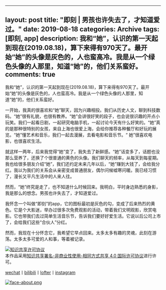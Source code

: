 
---
layout: post
title: "即刻 | 男孩也许失去了，才知道爱过。"
date:   2019-08-18
categories: Archive
tags: [即刻, app]
description: 我和“她”，认识的第一天起到现在(2019.08.18)，算下来得有970天了。最开始“她”的头像是灰色的，人也蛮高冷。我是从一个绿色头像的人那里，知道“她”的，他们关系蛮好。
comments: true
---

我和“她”，认识的第一天起到现在(2019.08.18)，算下来得有970天了。最开始“她”的头像是灰色的，人也蛮高冷。我是从一个绿色头像的人那里，知道“她”的，他们关系蛮好。


一开始，我真的很喜欢和“她”聊天，因为兴趣相投。我们从历史人文，聊到科技数码。“她”很有礼貌，也很有教养。“她”会讲很好笑的段子，也会说很识趣的开点小玩笑。我们一起看日剧，一起研究电脑手机，一起讨论今天有什么好笑的。“她”真的是那种很特别的女孩，来自上海也很爱上海，会给你推荐各种餐厅和好玩的展览。“她”懂艺术和音乐，我们一起去漫展，去看电影和音乐节。“ 她”很喜欢电影，也很喜欢生活。


就这样一两年，后来我觉得“她”变了，我失去了新鲜感。“她”话变多了，话题也没那么营养了，还换了个很普通的黄色的头像。我们聊天的频率，从每天到每星期。我也给很多朋友介绍“她”，我们还约定未来几年以后，“她”赚到大钱了，会给我分红。我以为我们的关系会从亲密变成普通朋友，偶尔问候嘘寒问暖。我已经习惯了，漫长又平凡生活中的人来人往。


然而，“她”终究是走了，也不知道什么时候回来。我明白，平时身边熟悉的身影，我是那么的想念。男孩也许失去了，才知道爱过。


我怀念一个叫做“即刻”的app，它的图标最初是灰色的勾，变成了后来热烈的黄色。它是个大影迷，举办过很多次免费观影的活动，带着我们文明观影，欣赏电影。它也带我们去过简单生活音乐节，告诉我们要好好爱生活。它说以后公司上市了，会给我们这些“合伙人”分红。


然而，我现在十分怀念它，我希望它早点回来。太多太多有趣的灵魂，此刻在游荡。太多太多可爱的人和事，等着被记录。



<a rel="license" href="http://creativecommons.org/licenses/by-nc-sa/4.0/"><img alt="知识共享许可协议" style="border-width:0" src="https://i.creativecommons.org/l/by-nc-sa/4.0/88x31.png" /></a><br />本作品采用<a rel="license" href="http://creativecommons.org/licenses/by-nc-sa/4.0/">知识共享署名-非商业性使用-相同方式共享 4.0 国际许可协议</a>进行许可。

[wechat](http://mp.weixin.qq.com/s?__biz=MzIxMTM4NTM0Nw==&mid=100000449&idx=1&sn=0b1c290b2253f7c71fbcf8cafd946a3f&chksm=17576fad2020e6bba7ce49ba5a5e8affabb8ffb9a37afe25a4d070d3abc88b65b5f004da6fc3#rd)丨[bilibili](https://space.bilibili.com/5041218/#/)丨[lofter](http://thentrue.lofter.com)丨[instagram](https://www.instagram.com/thentrue001/)

[![face-about.png](https://i.loli.net/2018/07/20/5b5189a0488a6.png)](https://i.loli.net/2018/07/20/5b5189a0488a6.png)
